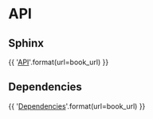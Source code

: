 # API

## Sphinx

{{ '[API]({url}/sphinx/)'.format(url=book_url) }}

## Dependencies

{{ '[Dependencies]({url}/build/show.txt)'.format(url=book_url) }}
